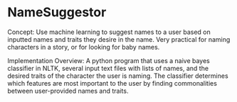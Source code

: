# NameSuggestor
Concept: Use machine learning to suggest names to a user based on inputted names 
and traits they desire in the name. Very practical for naming characters in a 
story, or for looking for baby names.

Implementation Overview: A python program that uses a naive bayes classifier in 
NLTK, several input text files with lists of names, and the desired traits of 
the character the user is naming. The classifier determines which features are 
most important to the user by finding commonalities between user-provided names 
and traits.

